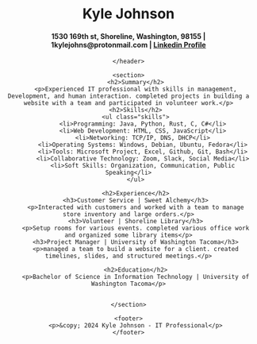 <!---
Slothman2b/Slothman2b is a ✨ special ✨ repository because its `README.md` (this file) appears on your GitHub profile.
You can click the Preview link to take a look at your changes.
--->

<!DOCTYPE html>
<html lang="en">
<head>
    <meta charset="UTF-8">
    <link rel="stylesheet" type="text/css" href="document.css">
    <title>IT Job Resume</title>
</head>
<body>
    <header>
        <h1>Kyle Johnson</h1>
        <h4>1530 169th st, Shoreline, Washington, 98155 | 1kylejohns@protonmail.com |  <a href="https://www.linkedin.com/in/kyle-johnson-2551a42a8/"> Linkedin Profile </a> </h4>

    </header>

    <section>
        <h2>Summary</h2>
        <p>Experienced IT professional with skills in management, Development, and human interaction. completed projects in building a website with a team and participated in volunteer work.</p>
        <h2>Skills</h2>
        <ul class="skills">
            <li>Programming: Java, Python, Rust, C, C#</li>
            <li>Web Development: HTML, CSS, JavaScript</li>
            <li>Networking: TCP/IP, DNS, DHCP</li>
            <li>Operating Systems: Windows, Debian, Ubuntu, Fedora</li>
            <li>Tools: Microsoft Project, Excel, Github, Git, Bash</li>
            <li>Collaborative Technology: Zoom, Slack, Social Media</li>
            <li>Soft Skills: Organization, Communication, Public Speaking</li>
        </ul>

        <h2>Experience</h2>
        <h3>Customer Service | Sweet Alchemy</h3>
        <p>Interacted with customers and worked with a team to manage store inventory and large orders.</p>
        <h3>Volunteer | Shoreline Library</h3>
        <p>Setup rooms for various events. completed various office work and organized some library items</p>
        <h3>Project Manager | University of Washington Tacoma</h3>
        <p>managed a team to build a website for a client. created timelines, slides, and structured meetings.</p>

        <h2>Education</h2>
        <p>Bachelor of Science in Information Technology | University of Washington Tacoma</p>

        
    </section>

    <footer>
        <p>&copy; 2024 Kyle Johnson - IT Professional</p>
    </footer>
</body>
</html>
